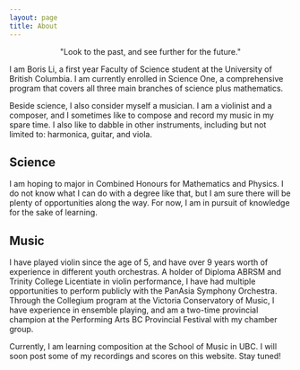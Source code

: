 ```yaml
---
layout: page
title: About
---
```


<p class="message" style="text-align:center">
    "Look to the past, and see further for the future."
</p>

I am Boris Li, a first year Faculty of Science student at the University of British Columbia. I am currently enrolled in Science One, a comprehensive program that covers all three main branches of science plus mathematics.

Beside science, I also consider myself a musician. I am a violinist and a composer, and I sometimes like to compose and record my music in my spare time. I also like to dabble in other instruments, including but not limited to: harmonica, guitar, and viola.

## Science

I am hoping to major in Combined Honours for Mathematics and Physics. I do not know what I can do with a degree like that, but I am sure there will be plenty of opportunities along the way. For now, I am in pursuit of knowledge for the sake of learning.

## Music

I have played violin since the age of 5, and have over 9 years worth of experience in different youth orchestras. A holder of Diploma ABRSM and Trinity College Licentiate in violin performance, I have had multiple opportunities to perform publicly with the PanAsia Symphony Orchestra. Through the Collegium program at the Victoria Conservatory of Music, I have experience in ensemble playing, and am a two-time provincial champion at the Performing Arts BC Provincial Festival with my chamber group.

Currently, I am learning composition at the School of Music in UBC. I will soon post some of my recordings and scores on this website. Stay tuned!
